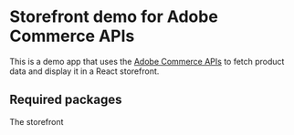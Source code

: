 # Storefront demo for Adobe Commerce APIs

This is a demo app that uses the [Adobe Commerce APIs](https://developer.adobe.com/commerce/) to fetch product data and display it in a React storefront.

## Required packages

The storefront 


